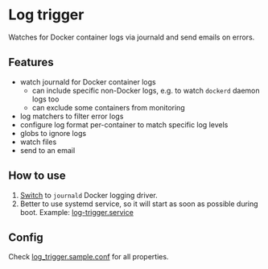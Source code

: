 # Log trigger

Watches for Docker container logs via journald and send emails on errors. 

## Features

- watch journald for Docker container logs
  - can include specific non-Docker logs, e.g. to watch `dockerd` daemon logs too
  - can exclude some containers from monitoring
- log matchers to filter error logs
- configure log format per-container to match specific log levels
- globs to ignore logs
- watch files
- send to an email 

## How to use

1. [Switch](https://docs.docker.com/config/containers/logging/configure/#configure-the-default-logging-driver) to `journald` Docker logging driver.
2. Better to use systemd service, so it will start as soon as possible during boot. 
Example: [log-trigger.service](/log-trigger.service)

## Config

Check [log_trigger.sample.conf](/log_trigger.sample.conf) for all properties.

